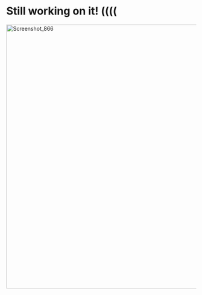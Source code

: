 Still working on it! ((((
=========================

<img width="700" alt="Screenshot_866" src="https://user-images.githubusercontent.com/13994900/81084863-11b08b80-8ebc-11ea-84ff-9b2a3afdb6b9.png">
